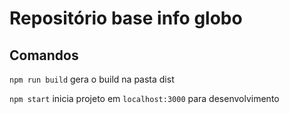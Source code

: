 # Repositório base info globo

## Comandos

`npm run build` gera o build na pasta dist

`npm start` inicia projeto em `localhost:3000` para desenvolvimento
